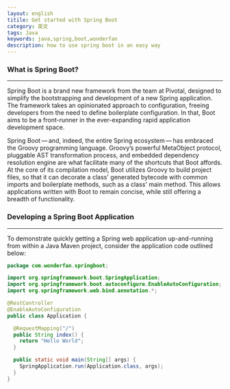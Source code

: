 ```yaml
---
layout: english
titile: Get started with Spring Boot
category: 英文
tags: Java
keywords: java,spring,boot,wonderfan
description: how to use spring boot in an easy way
---
```


### What is Spring Boot?
---

Spring Boot is a brand new framework from the team at Pivotal, designed to simplify the bootstrapping and development of a new Spring application. The framework takes an opinionated approach to configuration, freeing developers from the need to define boilerplate configuration. In that, Boot aims to be a front-runner in the ever-expanding rapid application development space.

Spring Boot — and, indeed, the entire Spring ecosystem — has embraced the Groovy programming language. Groovy’s powerful MetaObject protocol, pluggable AST transformation process, and embedded dependency resolution engine are what facilitate many of the shortcuts that Boot affords. At the core of its compilation model, Boot utilizes Groovy to build project files, so that it can decorate a class' generated bytecode with common imports and boilerplate methods, such as a class' main method. This allows applications written with Boot to remain concise, while still offering a breadth of functionality.

### Developing a Spring Boot Application
---

To demonstrate quickly getting a Spring web application up-and-running from within a Java Maven project, consider the application code outlined below:

```java
package com.wonderfan.springboot;

import org.springframework.boot.SpringApplication;
import org.springframework.boot.autoconfigure.EnableAutoConfiguration;
import org.springframework.web.bind.annotation.*;

@RestController
@EnableAutoConfiguration
public class Application {

  @RequestMapping("/")
  public String index() {
    return "Hello World";
  }

  public static void main(String[] args) {
    SpringApplication.run(Application.class, args);
  }
}

```
